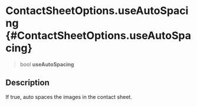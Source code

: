 ContactSheetOptions.useAutoSpacing {#ContactSheetOptions.useAutoSpacing}
==================================

> bool **useAutoSpacing**

Description
-----------

If true, auto spaces the images in the contact sheet.
